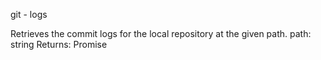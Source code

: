 git - logs

Retrieves the commit logs for the local repository at the given path.
path: string
Returns: Promise
